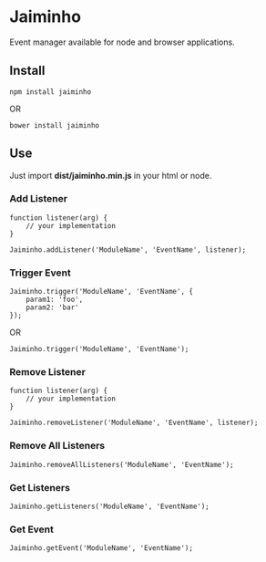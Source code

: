 # Jaiminho

Event manager available for node and browser applications.

## Install

```
npm install jaiminho
```

OR

```
bower install jaiminho
```

## Use

Just import **dist/jaiminho.min.js** in your html or node.

### Add Listener

```
function listener(arg) {
	// your implementation
}

Jaiminho.addListener('ModuleName', 'EventName', listener);
```

### Trigger Event
```
Jaiminho.trigger('ModuleName', 'EventName', {
	param1: 'foo',
	param2: 'bar'
});
```


OR


```
Jaiminho.trigger('ModuleName', 'EventName');
```

### Remove Listener

```
function listener(arg) {
	// your implementation
}

Jaiminho.removeListener('ModuleName', 'EventName', listener);
```

### Remove All Listeners

```
Jaiminho.removeAllListeners('ModuleName', 'EventName');
```

### Get Listeners

```
Jaiminho.getListeners('ModuleName', 'EventName');
```

### Get Event

```
Jaiminho.getEvent('ModuleName', 'EventName');
```